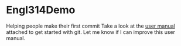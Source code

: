 # Engl314Demo
Helping people make their first commit
Take a look at the [user manual](./Git-UserManual.pdf) attached to get started with git.
Let me know if I can improve this user manual.